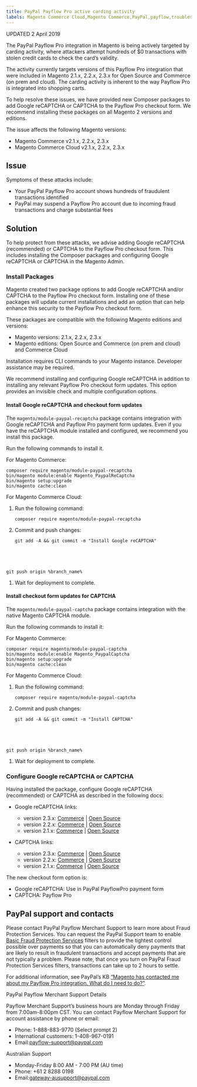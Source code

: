 ```yaml
---
title: PayPal Payflow Pro active carding activity
labels: Magento Commerce Cloud,Magento Commerce,PayPal,payflow,troubleshooting,2.3.x,2.2.x,2.1.x,carding
---
```


UPDATED 2 April 2019

The PayPal Payflow Pro integration in Magento is being actively targeted by carding activity, where attackers attempt hundreds of $0 transactions with stolen credit cards to check the card’s validity.

The activity currently targets versions of this Payflow Pro integration that were included in Magento 2.1.x, 2.2.x, 2.3.x for Open Source and Commerce (on prem and cloud). The carding activity is inherent to the way Payflow Pro is integrated into shopping carts.

<p class="info">To help resolve these issues, we have provided new Composer packages to add Google reCAPTCHA or CAPTCHA to the Payflow Pro checkout form. We recommend installing these packages on all Magento 2 versions and editions.</p>

The issue affects the following Magento versions:

* Magento Commerce v2.1.x, 2.2.x, 2.3.x
* Magento Commerce Cloud v2.1.x, 2.2.x, 2.3.x

## Issue

Symptoms of these attacks include:

* Your PayPal Payflow Pro account shows hundreds of fraudulent transactions identified
* PayPal may suspend a Payflow Pro account due to incoming fraud transactions and charge substantial fees

## Solution

To help protect from these attacks, we advise adding Google reCAPTCHA (recommended) or CAPTCHA to the Payflow Pro checkout form. This includes installing the Composer packages and configuring Google reCAPTCHA or CAPTCHA in the Magento Admin.

### Install Packages

Magento created two package options to add Google reCAPTCHA and/or CAPTCHA to the Payflow Pro checkout form. Installing one of these packages will update current installations and add an option that can help enhance this security to the Payflow Pro checkout form.

These packages are compatible with the following Magento editions and versions:

* Magento versions: 2.1.x, 2.2.x, 2.3.x 
* Magento editions: Open Source and Commerce (on prem and cloud) and Commerce Cloud

Installation requires CLI commands to your Magento instance. Developer assistance may be required.

<p class="info">We recommend installing and configuring Google reCAPTCHA in addition to installing any relevant Payflow Pro checkout form updates. This option provides an invisible check and multiple configuration options. </p>

#### Install Google reCAPTCHA and checkout form updates

The `` magento/module-paypal-recaptcha `` package contains integration with Google reCAPTCHA and Payflow Pro payment form updates. Even if you have the reCAPTCHA module installed and configured, we recommend you install this package.

Run the following commands to install it.

For Magento Commerce:

<pre><code class="language-bash">composer require magento/module-paypal-recaptcha
bin/magento module:enable Magento_PaypalReCaptcha
bin/magento setup:upgrade
bin/magento cache:clean<br/></code></pre>

For Magento Commerce Cloud:

1. Run the following command:
    
    <pre><code class="language-bash">composer require magento/module-paypal-recaptcha</code></pre>
    
    
1. Commit and push changes:
    
    <pre><code class="language-bash">git add -A &amp;&amp; git commit -m "Install Google reCAPTCHA"
git push origin %branch_name%</code></pre>
    
    
1. Wait for deployment to complete.

#### Install checkout form updates for CAPTCHA

The `` magento/module-paypal-captcha `` package contains integration with the native Magento CAPTCHA module.

Run the following commands to install it:

For Magento Commerce:

<pre><code class="language-bash">composer require magento/module-paypal-captcha
bin/magento module:enable Magento_PaypalCaptcha
bin/magento setup:upgrade
bin/magento cache:clean<br/></code></pre>

For Magento Commerce Cloud:

1. Run the following command:
    
    <pre><code class="language-bash">composer require magento/module-paypal-captcha</code></pre>
    
    
1. Commit and push changes:
    
    <pre><code class="language-bash">git add -A &amp;&amp; git commit -m "Install CAPTCHA"
git push origin %branch_name%</code></pre>
    
    
1. Wait for deployment to complete.

### Configure Google reCAPTCHA or CAPTCHA

Having installed the package, configure Google reCAPTCHA (recommended) or CAPTCHA as described in the following docs:

* Google reCAPTCHA links:
    
    * version 2.3.x: [Commerce](https://docs.magento.com/m2/ee/user_guide/stores/security-google-recaptcha.html) | [Open Source](https://docs.magento.com/m2/ce/user_guide/stores/security-google-recaptcha.html)
    * version 2.2.x: [Commerce](https://docs.magento.com/m2/2.2/ee/user_guide/stores/security-google-recaptcha.html) | [Open Source](https://docs.magento.com/m2/2.2/ce/user_guide/stores/security-google-recaptcha.html)
    * version 2.1.x: [Commerce](https://docs.magento.com/m2/2.1/ee/user_guide/stores/security-google-recaptcha.html) | [Open Source](https://docs.magento.com/m2/2.1/ce/user_guide/stores/security-google-recaptcha.html)
    
    
    
* CAPTCHA links:
    
    * version 2.3.x: [Commerce](https://docs.magento.com/m2/ee/user_guide/stores/security-captcha.html) | [Open Source](https://docs.magento.com/m2/ce/user_guide/stores/security-captcha.html)
    * version 2.2.x: [Commerce](https://docs.magento.com/m2/2.2/ee/user_guide/stores/security-captcha.html) | [Open Source](https://docs.magento.com/m2/2.2/ce/user_guide/stores/security-captcha.html)
    * version 2.1.x: [Commerce](https://docs.magento.com/m2/2.1/ee/user_guide/stores/security-captcha.html) | [Open Source](https://docs.magento.com/m2/2.1/ce/user_guide/stores/security-captcha.html)
    
    
    

The new checkout form option is:

* Google reCAPTCHA: Use in PayPal PayflowPro payment form 
* CAPTCHA: Payflow Pro

## PayPal support and contacts

Please contact PayPal Payflow Merchant Support to learn more about Fraud Protection Services. You can request the PayPal Support team to enable [Basic Fraud Protection Services](https://developer.paypal.com/docs/classic/payflow/fraud-protection/#how-fraud-protection-services-protect-you) filters to provide the tightest control possible over payments so that you can automatically deny payments that are likely to result in fraudulent transactions and accept payments that are not typically a problem. Please note, that once you turn on PayPal Fraud Protection Services filters, transactions can take up to 2 hours to settle.

<p class="info">For additional information, see PayPal’s KB <a href="https://www.paypal.com/us/smarthelp/article/ts2242">“Magento has contacted me about my Payflow Pro integration. What do I need to do?”</a>.</p>

PayPal Payflow Merchant Support Details

Payflow Merchant Support’s business hours are Monday through Friday from 7:00am-8:00pm CST. You can contact Payflow Merchant Support for account assistance by phone or email:

* Phone: 1-888-883-9770 (Select prompt 2) 
* International customers: 1-408-967-0191
* Email:[payflow-support@paypal.com](mailto:payflow-support@paypal.com)

Australian Support

* Monday-Friday 8:00 AM - 7:00 PM (AU time)
* Phone: +61 2 8288 0198
* Email:[gateway-ausupport@paypal.com](mailto:gateway-ausupport@paypal.com)

 